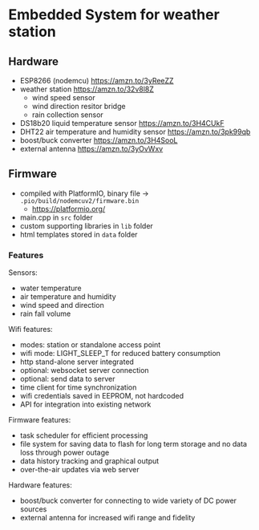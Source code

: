 # Embedded System for weather station

## Hardware
* ESP8266 (nodemcu)  https://amzn.to/3yReeZZ
* weather station  https://amzn.to/32v8l8Z
  * wind speed sensor
  * wind direction resitor bridge
  * rain collection sensor
* DS18b20 liquid temperature sensor  https://amzn.to/3H4CUkF
* DHT22 air temperature and humidity sensor https://amzn.to/3pk99qb
* boost/buck converter  https://amzn.to/3H4SooL
* external antenna https://amzn.to/3yOvWxv

## Firmware
* compiled with PlatformIO, binary file -> `.pio/build/nodemcuv2/firmware.bin`
  * https://platformio.org/
* main.cpp in `src` folder
* custom supporting libraries in `lib` folder
* html templates stored in `data` folder

### Features

Sensors:
* water temperature
* air temperature and humidity
* wind speed and direction
* rain fall volume

Wifi features:
* modes: station or standalone access point
* wifi mode: LIGHT_SLEEP_T for reduced battery consumption
* http stand-alone server integrated
* optional: websocket server connection
* optional: send data to server
* time client for time synchronization
* wifi credentials saved in EEPROM, not hardcoded
* API for integration into existing network

Firmware features:
* task scheduler for efficient processing
* file system for saving data to flash for long term storage and no data loss through power outage
* data history tracking and graphical output
* over-the-air updates via web server

Hardware features:
* boost/buck converter for connecting to wide variety of DC power sources
* external antenna for increased wifi range and fidelity

